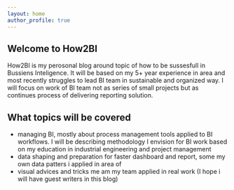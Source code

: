 ```yaml
---
layout: home
author_profile: true
---
```


## Welcome to How2BI

  How2BI is my perosonal blog around topic of how to be sussesfull in Bussiens Inteligence.
  It will be based on my 5+ year experience in  area and most recently struggles to lead BI team in sustainable  and  organized way.
  I will focus on work of BI team not as series of small projects but as continues process of delivering reporting solution.


## What topics will be covered

  - managing BI, mostly about  process management tools applied to BI workflows. I will be describing methodology I envision for BI work based on my education in industrial  engineering and project management 
  - data shaping and preparation for faster dashboard and report, some my own data patters i applied in area of 
  - visual advices and tricks me am my team applied in real work (I hope i will have guest writers in this blog)
  
